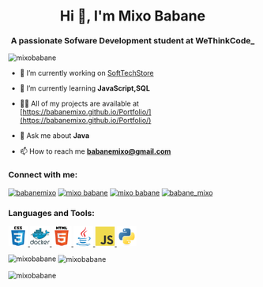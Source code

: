 <h1 align="center">Hi 👋, I'm Mixo Babane</h1>
<h3 align="center">A passionate Sofware Development student at WeThinkCode_</h3>

<p align="left"> <img src="https://komarev.com/ghpvc/?username=mixobabane&label=Profile%20views&color=0e75b6&style=flat" alt="mixobabane" /> </p>

- 🔭 I’m currently working on [SoftTechStore](https://github.com/BabaneMixo/SoftTechStore)

- 🌱 I’m currently learning **JavaScript,SQL**

- 👨‍💻 All of my projects are available at [https://babanemixo.github.io/Portfolio/](https://babanemixo.github.io/Portfolio/)

- 💬 Ask me about **Java**

- 📫 How to reach me **babanemixo@gmail.com**

<h3 align="left">Connect with me:</h3>
<p align="left">
<a href="https://twitter.com/babanemixo" target="blank"><img align="center" src="https://raw.githubusercontent.com/rahuldkjain/github-profile-readme-generator/master/src/images/icons/Social/twitter.svg" alt="babanemixo" height="30" width="40" /></a>
<a href="https://linkedin.com/in/mixo babane" target="blank"><img align="center" src="https://raw.githubusercontent.com/rahuldkjain/github-profile-readme-generator/master/src/images/icons/Social/linked-in-alt.svg" alt="mixo babane" height="30" width="40" /></a>
<a href="https://fb.com/mixo babane" target="blank"><img align="center" src="https://raw.githubusercontent.com/rahuldkjain/github-profile-readme-generator/master/src/images/icons/Social/facebook.svg" alt="mixo babane" height="30" width="40" /></a>
<a href="https://instagram.com/babane_mixo" target="blank"><img align="center" src="https://raw.githubusercontent.com/rahuldkjain/github-profile-readme-generator/master/src/images/icons/Social/instagram.svg" alt="babane_mixo" height="30" width="40" /></a>
</p>

<h3 align="left">Languages and Tools:</h3>
<p align="left"> <a href="https://www.w3schools.com/css/" target="_blank" rel="noreferrer"> <img src="https://raw.githubusercontent.com/devicons/devicon/master/icons/css3/css3-original-wordmark.svg" alt="css3" width="40" height="40"/> </a> <a href="https://www.docker.com/" target="_blank" rel="noreferrer"> <img src="https://raw.githubusercontent.com/devicons/devicon/master/icons/docker/docker-original-wordmark.svg" alt="docker" width="40" height="40"/> </a> <a href="https://www.w3.org/html/" target="_blank" rel="noreferrer"> <img src="https://raw.githubusercontent.com/devicons/devicon/master/icons/html5/html5-original-wordmark.svg" alt="html5" width="40" height="40"/> </a> <a href="https://www.java.com" target="_blank" rel="noreferrer"> <img src="https://raw.githubusercontent.com/devicons/devicon/master/icons/java/java-original.svg" alt="java" width="40" height="40"/> </a> <a href="https://developer.mozilla.org/en-US/docs/Web/JavaScript" target="_blank" rel="noreferrer"> <img src="https://raw.githubusercontent.com/devicons/devicon/master/icons/javascript/javascript-original.svg" alt="javascript" width="40" height="40"/> </a> <a href="https://www.python.org" target="_blank" rel="noreferrer"> <img src="https://raw.githubusercontent.com/devicons/devicon/master/icons/python/python-original.svg" alt="python" width="40" height="40"/> </a> </p>

<p><img align="left" src="https://github-readme-stats.vercel.app/api/top-langs?username=mixobabane&show_icons=true&locale=en&layout=compact" alt="mixobabane" /></p>

<p>&nbsp;<img align="center" src="https://github-readme-stats.vercel.app/api?username=mixobabane&show_icons=true&locale=en" alt="mixobabane" /></p>

<p><img align="center" src="https://github-readme-streak-stats.herokuapp.com/?user=mixobabane&" alt="mixobabane" /></p>

